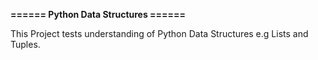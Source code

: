 <h><strong>====== Python Data Structures ======</strong></h>
<p>This Project tests understanding of Python Data Structures e.g Lists and Tuples.</p>
